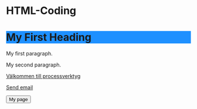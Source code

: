 # HTML-Coding
<!DOCTYPE html>
<html>
<body>

<h1 style="background-color:DodgerBlue;">My First Heading</h1>
<p>My first paragraph.</p>
<p>My second paragraph.</p>
</body>
</html>

<a href="https://www.processverktyg.se/">Välkommen till processverktyg</a>

<a href="mailto:andreaswahl77@gmail.com">Send email</a>

<button onclick="www.processverktyg.se">My page</button>
